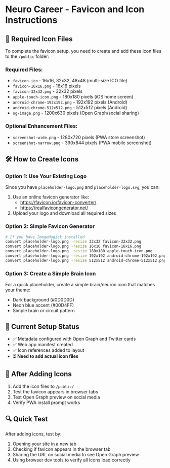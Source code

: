 # Neuro Career - Favicon and Icon Instructions

## 🎨 Required Icon Files

To complete the favicon setup, you need to create and add these icon files to the `/public` folder:

### Required Files:
- `favicon.ico` - 16x16, 32x32, 48x48 (multi-size ICO file)
- `favicon-16x16.png` - 16x16 pixels
- `favicon-32x32.png` - 32x32 pixels
- `apple-touch-icon.png` - 180x180 pixels (iOS home screen)
- `android-chrome-192x192.png` - 192x192 pixels (Android)
- `android-chrome-512x512.png` - 512x512 pixels (Android)
- `og-image.png` - 1200x630 pixels (Open Graph/social sharing)

### Optional Enhancement Files:
- `screenshot-wide.png` - 1280x720 pixels (PWA store screenshot)
- `screenshot-narrow.png` - 390x844 pixels (PWA mobile screenshot)

## 🛠️ How to Create Icons

### Option 1: Use Your Existing Logo
Since you have `placeholder-logo.png` and `placeholder-logo.svg`, you can:
1. Use an online favicon generator like:
   - https://favicon.io/favicon-converter/
   - https://realfavicongenerator.net/
2. Upload your logo and download all required sizes

### Option 2: Simple Favicon Generator
```bash
# If you have ImageMagick installed
convert placeholder-logo.png -resize 32x32 favicon-32x32.png
convert placeholder-logo.png -resize 16x16 favicon-16x16.png
convert placeholder-logo.png -resize 180x180 apple-touch-icon.png
convert placeholder-logo.png -resize 192x192 android-chrome-192x192.png
convert placeholder-logo.png -resize 512x512 android-chrome-512x512.png
```

### Option 3: Create a Simple Brain Icon
For a quick placeholder, create a simple brain/neuron icon that matches your theme:
- Dark background (#0D0D0D)
- Neon blue accent (#00D4FF)
- Simple brain or circuit pattern

## 📱 Current Setup Status
- ✅ Metadata configured with Open Graph and Twitter cards
- ✅ Web app manifest created
- ✅ Icon references added to layout
- ⏳ **Need to add actual icon files**

## 🚀 After Adding Icons
1. Add the icon files to `/public/`
2. Test the favicon appears in browser tabs
3. Test Open Graph preview on social media
4. Verify PWA install prompt works

## 🔍 Quick Test
After adding icons, test by:
1. Opening your site in a new tab
2. Checking if favicon appears in the browser tab
3. Sharing the URL on social media to see Open Graph preview
4. Using browser dev tools to verify all icons load correctly